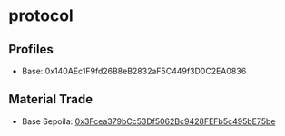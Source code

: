 # protocol

## Profiles
- Base: 0x140AEc1F9fd26B8eB2832aF5C449f3D0C2EA0836

## Material Trade
- Base Sepoila: [0x3Fcea379bCc53Df5062Bc9428FEFb5c495bE75be](https://sepolia.basescan.org/address/0x3Fcea379bCc53Df5062Bc9428FEFb5c495bE75be#code)
